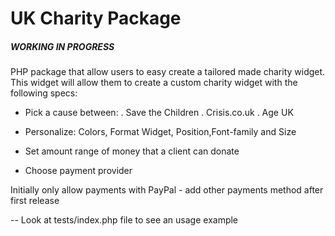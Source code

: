 # UK Charity Package

##### WORKING IN PROGRESS #####

PHP package that allow users to easy create a tailored made charity widget.
This widget will allow them to create a custom charity widget with the following specs:


- Pick a cause between:
    . Save the Children
    . Crisis.co.uk
    . Age UK

- Personalize: Colors, Format Widget, Position,Font-family and Size
- Set amount range of money that a client can donate
- Choose payment provider

Initially only allow payments with PayPal - add other payments method after first release



-- Look at tests/index.php file to see an usage example

